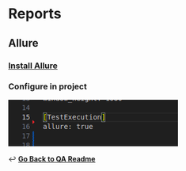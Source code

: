 # Reports

## Allure
### [Install Allure](https://docs.qameta.io/allure/#_installing_a_commandline)

### Configure in project
![Allure Toolium](./images/allure-toolium.png)

↩️ **[Go Back to QA Readme](../README.md)**